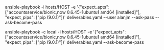 ansible-playbook -i hosts/HOST -e '{"expect_apts": ["accountsservice/bionic,now 0.6.45-1ubuntu1 amd64 [installed]"], "expect_pips": ["pip (9.0.1)"]}' deliverables.yaml --user alanjm --ask-pass --ask-become-pass

ansible-playbook -c local -i hosts/HOST -e '{"expect_apts": ["accountsservice/bionic,now 0.6.45-1ubuntu1 amd64 [installed]"], "expect_pips": ["pip (9.0.1)"]}' deliverables.yaml --ask-become-pass